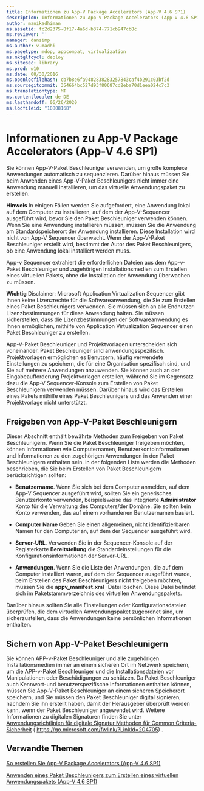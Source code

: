 ```yaml
---
title: Informationen zu App-V Package Accelerators (App-V 4.6 SP1)
description: Informationen zu App-V Package Accelerators (App-V 4.6 SP1)
author: manikadhiman
ms.assetid: fc2d2375-8f17-4a6d-b374-771cb947cb8c
ms.reviewer: ''
manager: dansimp
ms.author: v-madhi
ms.pagetype: mdop, appcompat, virtualization
ms.mktglfcycl: deploy
ms.sitesec: library
ms.prod: w10
ms.date: 08/30/2016
ms.openlocfilehash: cb7b8e6fa9482838283257843caf4b291c03bf2d
ms.sourcegitcommit: 354664bc527d93f80687cd2eba70d1eea024c7c3
ms.translationtype: MT
ms.contentlocale: de-DE
ms.lasthandoff: 06/26/2020
ms.locfileid: "10808168"
---
```

# Informationen zu App-V Package Accelerators (App-V 4.6 SP1)


Sie können App-V-Paket Beschleuniger verwenden, um große komplexe Anwendungen automatisch zu sequenzieren. Darüber hinaus müssen Sie beim Anwenden eines App-V-Paket Beschleunigers nicht immer eine Anwendung manuell installieren, um das virtuelle Anwendungspaket zu erstellen.

**Hinweis**  In einigen Fällen werden Sie aufgefordert, eine Anwendung lokal auf dem Computer zu installieren, auf dem der App-V-Sequencer ausgeführt wird, bevor Sie den Paket Beschleuniger verwenden können. Wenn Sie eine Anwendung installieren müssen, müssen Sie die Anwendung am Standardspeicherort der Anwendung installieren. Diese Installation wird nicht von App-V Sequencer überwacht. Wenn der App-V-Paket Beschleuniger erstellt wird, bestimmt der Autor des Paket Beschleunigers, ob eine Anwendung lokal installiert werden muss.

 

App-v Sequencer extrahiert die erforderlichen Dateien aus dem App-v-Paket Beschleuniger und zugehörigen Installationsmedien zum Erstellen eines virtuellen Pakets, ohne die Installation der Anwendung überwachen zu müssen.

**Wichtig**  Disclaimer: Microsoft Application Virtualization Sequencer gibt Ihnen keine Lizenzrechte für die Softwareanwendung, die Sie zum Erstellen eines Paket Beschleunigers verwenden. Sie müssen sich an alle Endnutzer-Lizenzbestimmungen für diese Anwendung halten. Sie müssen sicherstellen, dass die Lizenzbestimmungen der Softwareanwendung es Ihnen ermöglichen, mithilfe von Application Virtualization Sequencer einen Paket Beschleuniger zu erstellen.

 

App-V-Paket Beschleuniger und Projektvorlagen unterscheiden sich voneinander. Paket Beschleuniger sind anwendungsspezifisch. Projektvorlagen ermöglichen es Benutzern, häufig verwendete Einstellungen zu speichern, die für eine Organisation spezifisch sind, und Sie auf mehrere Anwendungen anzuwenden. Sie können auch an der Eingabeaufforderung Projektvorlagen erstellen, während Sie im Gegensatz dazu die App-V Sequencer-Konsole zum Erstellen von Paket Beschleunigern verwenden müssen. Darüber hinaus wird das Erstellen eines Pakets mithilfe eines Paket Beschleunigers und das Anwenden einer Projektvorlage nicht unterstützt.

## Freigeben von App-V-Paket Beschleunigern


Dieser Abschnitt enthält bewährte Methoden zum Freigeben von Paket Beschleunigern. Wenn Sie die Paket Beschleuniger freigeben möchten, können Informationen wie Computernamen, Benutzerkontoinformationen und Informationen zu den zugehörigen Anwendungen in den Paket Beschleunigern enthalten sein. in der folgenden Liste werden die Methoden beschrieben, die Sie beim Erstellen von Paket Beschleunigern berücksichtigen sollten:

-   **Benutzername**. Wenn Sie sich bei dem Computer anmelden, auf dem App-V Sequencer ausgeführt wird, sollten Sie ein generisches Benutzerkonto verwenden, beispielsweise das integrierte **Administrator** Konto für die Verwaltung des Computers/der Domäne. Sie sollten kein Konto verwenden, das auf einem vorhandenen Benutzernamen basiert.

-   **Computer Name** Geben Sie einen allgemeinen, nicht identifizierbaren Namen für den Computer an, auf dem der Sequencer ausgeführt wird.

-   **Server-URL**. Verwenden Sie in der Sequencer-Konsole auf der Registerkarte **Bereitstellung** die Standardeinstellungen für die Konfigurationsinformationen der Server-URL.

-   **Anwendungen**. Wenn Sie die Liste der Anwendungen, die auf dem Computer installiert waren, auf dem der Sequencer ausgeführt wurde, beim Erstellen des Paket Beschleunigers nicht freigeben möchten, müssen Sie die **appv\_manifest.xml** -Datei löschen. Diese Datei befindet sich im Paketstammverzeichnis des virtuellen Anwendungspakets.

Darüber hinaus sollten Sie alle Einstellungen oder Konfigurationsdateien überprüfen, die dem virtuellen Anwendungspaket zugeordnet sind, um sicherzustellen, dass die Anwendungen keine persönlichen Informationen enthalten.

## Sichern von App-V-Paket Beschleunigern


Sie können APP-v-Paket Beschleuniger und alle zugehörigen Installationsmedien immer an einem sicheren Ort im Netzwerk speichern, um die APP-v-Paket Beschleuniger und die Installationsdateien vor Manipulationen oder Beschädigungen zu schützen. Da Paket Beschleuniger auch Kennwort-und benutzerspezifische Informationen enthalten können, müssen Sie App-V-Paket Beschleuniger an einem sicheren Speicherort speichern, und Sie müssen den Paket Beschleuniger digital signieren, nachdem Sie ihn erstellt haben, damit der Herausgeber überprüft werden kann, wenn der Paket Beschleuniger angewendet wird. Weitere Informationen zu digitalen Signaturen finden Sie unter [Anwendungsrichtlinien für digitale Signatur Methoden für Common Criteria-Sicherheit](https://go.microsoft.com/fwlink/?LinkId=204705) ( https://go.microsoft.com/fwlink/?LinkId=204705) .

## Verwandte Themen


[So erstellen Sie App-V Package Accelerators (App-V 4.6 SP1)](how-to-create-app-v-package-accelerators--app-v-46-sp1-.md)

[Anwenden eines Paket Beschleunigers zum Erstellen eines virtuellen Anwendungspakets (App-V 4,6 SP1)](how-to-apply-a-package-accelerator-to-create-a-virtual-application-package---app-v-46-sp1-.md)

 

 





